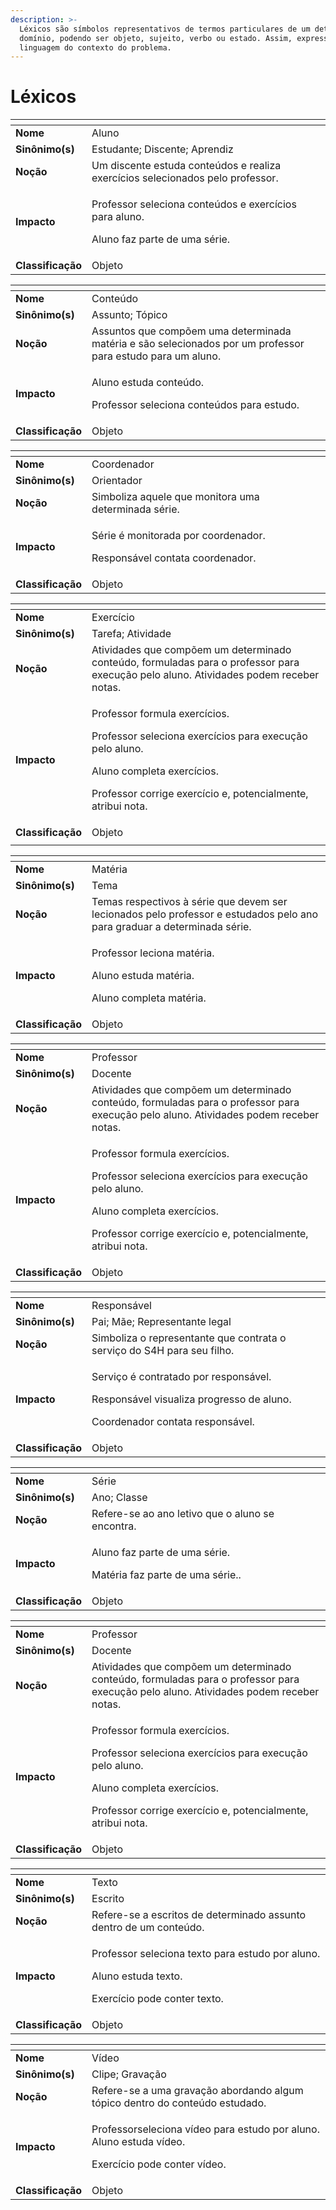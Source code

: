 ```yaml
---
description: >-
  Léxicos são símbolos representativos de termos particulares de um determinado
  domínio, podendo ser objeto, sujeito, verbo ou estado. Assim, expressam a
  linguagem do contexto do problema.
---
```


# Léxicos

<table>
  <thead>
    <tr>
      <th style="text-align:left"></th>
      <th style="text-align:left"></th>
    </tr>
  </thead>
  <tbody>
    <tr>
      <td style="text-align:left"><b>Nome</b>
      </td>
      <td style="text-align:left">Aluno</td>
    </tr>
    <tr>
      <td style="text-align:left"><b>Sinônimo(s)</b>
      </td>
      <td style="text-align:left">Estudante; Discente; Aprendiz</td>
    </tr>
    <tr>
      <td style="text-align:left"><b>Noção</b>
      </td>
      <td style="text-align:left">Um discente estuda conteúdos e realiza exercícios selecionados pelo professor.</td>
    </tr>
    <tr>
      <td style="text-align:left"><b>Impacto</b>
      </td>
      <td style="text-align:left">
        <p>Professor seleciona conteúdos e exercícios para aluno.</p>
        <p>Aluno faz parte de uma série.</p>
      </td>
    </tr>
    <tr>
      <td style="text-align:left"><b>Classificação</b>
      </td>
      <td style="text-align:left">Objeto</td>
    </tr>
  </tbody>
</table><table>
  <thead>
    <tr>
      <th style="text-align:left"></th>
      <th style="text-align:left"></th>
    </tr>
  </thead>
  <tbody>
    <tr>
      <td style="text-align:left"><b>Nome</b>
      </td>
      <td style="text-align:left">Conteúdo</td>
    </tr>
    <tr>
      <td style="text-align:left"><b>Sinônimo(s)</b>
      </td>
      <td style="text-align:left">Assunto; Tópico</td>
    </tr>
    <tr>
      <td style="text-align:left"><b>Noção</b>
      </td>
      <td style="text-align:left">Assuntos que compõem uma determinada matéria e são selecionados por um
        professor para estudo para um aluno.</td>
    </tr>
    <tr>
      <td style="text-align:left"><b>Impacto</b>
      </td>
      <td style="text-align:left">
        <p>Aluno estuda conteúdo.</p>
        <p>Professor seleciona conteúdos para estudo.</p>
      </td>
    </tr>
    <tr>
      <td style="text-align:left"><b>Classificação</b>
      </td>
      <td style="text-align:left">Objeto</td>
    </tr>
  </tbody>
</table><table>
  <thead>
    <tr>
      <th style="text-align:left"></th>
      <th style="text-align:left"></th>
    </tr>
  </thead>
  <tbody>
    <tr>
      <td style="text-align:left"><b>Nome</b>
      </td>
      <td style="text-align:left">Coordenador</td>
    </tr>
    <tr>
      <td style="text-align:left"><b>Sinônimo(s)</b>
      </td>
      <td style="text-align:left">Orientador</td>
    </tr>
    <tr>
      <td style="text-align:left"><b>Noção</b>
      </td>
      <td style="text-align:left">Simboliza aquele que monitora uma determinada série.</td>
    </tr>
    <tr>
      <td style="text-align:left"><b>Impacto</b>
      </td>
      <td style="text-align:left">
        <p>Série é monitorada por coordenador.</p>
        <p>Responsável contata coordenador.</p>
      </td>
    </tr>
    <tr>
      <td style="text-align:left"><b>Classificação</b>
      </td>
      <td style="text-align:left">Objeto</td>
    </tr>
  </tbody>
</table>

<table>
  <thead>
    <tr>
      <th style="text-align:left"></th>
      <th style="text-align:left"></th>
    </tr>
  </thead>
  <tbody>
    <tr>
      <td style="text-align:left"><b>Nome</b>
      </td>
      <td style="text-align:left">Exercício</td>
    </tr>
    <tr>
      <td style="text-align:left"><b>Sinônimo(s)</b>
      </td>
      <td style="text-align:left">Tarefa; Atividade</td>
    </tr>
    <tr>
      <td style="text-align:left"><b>Noção</b>
      </td>
      <td style="text-align:left">Atividades que compõem um determinado conteúdo, formuladas para o professor
        para execução pelo aluno. Atividades podem receber notas.</td>
    </tr>
    <tr>
      <td style="text-align:left"><b>Impacto</b>
      </td>
      <td style="text-align:left">
        <p>Professor formula exercícios.</p>
        <p>Professor seleciona exercícios para execução pelo aluno.</p>
        <p>Aluno completa exercícios.</p>
        <p>Professor corrige exercício e, potencialmente, atribui nota.</p>
      </td>
    </tr>
    <tr>
      <td style="text-align:left"><b>Classificação</b>
      </td>
      <td style="text-align:left">Objeto</td>
    </tr>
    <tr>
      <td style="text-align:left"></td>
      <td style="text-align:left"></td>
    </tr>
  </tbody>
</table><table>
  <thead>
    <tr>
      <th style="text-align:left"></th>
      <th style="text-align:left"></th>
    </tr>
  </thead>
  <tbody>
    <tr>
      <td style="text-align:left"><b>Nome</b>
      </td>
      <td style="text-align:left">Matéria</td>
    </tr>
    <tr>
      <td style="text-align:left"><b>Sinônimo(s)</b>
      </td>
      <td style="text-align:left">Tema</td>
    </tr>
    <tr>
      <td style="text-align:left"><b>Noção</b>
      </td>
      <td style="text-align:left">Temas respectivos à série que devem ser lecionados pelo professor e estudados
        pelo ano para graduar a determinada série.</td>
    </tr>
    <tr>
      <td style="text-align:left"><b>Impacto</b>
      </td>
      <td style="text-align:left">
        <p>Professor leciona matéria.</p>
        <p>Aluno estuda matéria.</p>
        <p>Aluno completa matéria.</p>
      </td>
    </tr>
    <tr>
      <td style="text-align:left"><b>Classificação</b>
      </td>
      <td style="text-align:left">Objeto</td>
    </tr>
  </tbody>
</table><table>
  <thead>
    <tr>
      <th style="text-align:left"></th>
      <th style="text-align:left"></th>
    </tr>
  </thead>
  <tbody>
    <tr>
      <td style="text-align:left"><b>Nome</b>
      </td>
      <td style="text-align:left">Professor</td>
    </tr>
    <tr>
      <td style="text-align:left"><b>Sinônimo(s)</b>
      </td>
      <td style="text-align:left">Docente</td>
    </tr>
    <tr>
      <td style="text-align:left"><b>Noção</b>
      </td>
      <td style="text-align:left">Atividades que compõem um determinado conteúdo, formuladas para o professor
        para execução pelo aluno. Atividades podem receber notas.</td>
    </tr>
    <tr>
      <td style="text-align:left"><b>Impacto</b>
      </td>
      <td style="text-align:left">
        <p>Professor formula exercícios.</p>
        <p>Professor seleciona exercícios para execução pelo aluno.</p>
        <p>Aluno completa exercícios.</p>
        <p>Professor corrige exercício e, potencialmente, atribui nota.</p>
      </td>
    </tr>
    <tr>
      <td style="text-align:left"><b>Classificação</b>
      </td>
      <td style="text-align:left">Objeto</td>
    </tr>
  </tbody>
</table><table>
  <thead>
    <tr>
      <th style="text-align:left"></th>
      <th style="text-align:left"></th>
    </tr>
  </thead>
  <tbody>
    <tr>
      <td style="text-align:left"><b>Nome</b>
      </td>
      <td style="text-align:left">Responsável</td>
    </tr>
    <tr>
      <td style="text-align:left"><b>Sinônimo(s)</b>
      </td>
      <td style="text-align:left">Pai; Mãe; Representante legal</td>
    </tr>
    <tr>
      <td style="text-align:left"><b>Noção</b>
      </td>
      <td style="text-align:left">Simboliza o representante que contrata o serviço do S4H para seu filho.</td>
    </tr>
    <tr>
      <td style="text-align:left"><b>Impacto</b>
      </td>
      <td style="text-align:left">
        <p>Serviço é contratado por responsável.</p>
        <p>Responsável visualiza progresso de aluno.</p>
        <p>Coordenador contata responsável.</p>
      </td>
    </tr>
    <tr>
      <td style="text-align:left"><b>Classificação</b>
      </td>
      <td style="text-align:left">Objeto</td>
    </tr>
  </tbody>
</table>

<table>
  <thead>
    <tr>
      <th style="text-align:left"></th>
      <th style="text-align:left"></th>
    </tr>
  </thead>
  <tbody>
    <tr>
      <td style="text-align:left"><b>Nome</b>
      </td>
      <td style="text-align:left">Série</td>
    </tr>
    <tr>
      <td style="text-align:left"><b>Sinônimo(s)</b>
      </td>
      <td style="text-align:left">Ano; Classe</td>
    </tr>
    <tr>
      <td style="text-align:left"><b>Noção</b>
      </td>
      <td style="text-align:left">Refere-se ao ano letivo que o aluno se encontra.</td>
    </tr>
    <tr>
      <td style="text-align:left"><b>Impacto</b>
      </td>
      <td style="text-align:left">
        <p>Aluno faz parte de uma série.</p>
        <p>Matéria faz parte de uma série..</p>
      </td>
    </tr>
    <tr>
      <td style="text-align:left"><b>Classificação</b>
      </td>
      <td style="text-align:left">Objeto</td>
    </tr>
  </tbody>
</table><table>
  <thead>
    <tr>
      <th style="text-align:left"></th>
      <th style="text-align:left"></th>
    </tr>
  </thead>
  <tbody>
    <tr>
      <td style="text-align:left"><b>Nome</b>
      </td>
      <td style="text-align:left">Professor</td>
    </tr>
    <tr>
      <td style="text-align:left"><b>Sinônimo(s)</b>
      </td>
      <td style="text-align:left">Docente</td>
    </tr>
    <tr>
      <td style="text-align:left"><b>Noção</b>
      </td>
      <td style="text-align:left">Atividades que compõem um determinado conteúdo, formuladas para o professor
        para execução pelo aluno. Atividades podem receber notas.</td>
    </tr>
    <tr>
      <td style="text-align:left"><b>Impacto</b>
      </td>
      <td style="text-align:left">
        <p>Professor formula exercícios.</p>
        <p>Professor seleciona exercícios para execução pelo aluno.</p>
        <p>Aluno completa exercícios.</p>
        <p>Professor corrige exercício e, potencialmente, atribui nota.</p>
      </td>
    </tr>
    <tr>
      <td style="text-align:left"><b>Classificação</b>
      </td>
      <td style="text-align:left">Objeto</td>
    </tr>
  </tbody>
</table><table>
  <thead>
    <tr>
      <th style="text-align:left"></th>
      <th style="text-align:left"></th>
    </tr>
  </thead>
  <tbody>
    <tr>
      <td style="text-align:left"><b>Nome</b>
      </td>
      <td style="text-align:left">Texto</td>
    </tr>
    <tr>
      <td style="text-align:left"><b>Sinônimo(s)</b>
      </td>
      <td style="text-align:left">Escrito</td>
    </tr>
    <tr>
      <td style="text-align:left"><b>Noção</b>
      </td>
      <td style="text-align:left">Refere-se a escritos de determinado assunto dentro de um conteúdo.</td>
    </tr>
    <tr>
      <td style="text-align:left"><b>Impacto</b>
      </td>
      <td style="text-align:left">
        <p>Professor seleciona texto para estudo por aluno.</p>
        <p>Aluno estuda texto.</p>
        <p>Exercício pode conter texto.</p>
      </td>
    </tr>
    <tr>
      <td style="text-align:left"><b>Classificação</b>
      </td>
      <td style="text-align:left">Objeto</td>
    </tr>
  </tbody>
</table><table>
  <thead>
    <tr>
      <th style="text-align:left"></th>
      <th style="text-align:left"></th>
    </tr>
  </thead>
  <tbody>
    <tr>
      <td style="text-align:left"><b>Nome</b>
      </td>
      <td style="text-align:left">Vídeo</td>
    </tr>
    <tr>
      <td style="text-align:left"><b>Sinônimo(s)</b>
      </td>
      <td style="text-align:left">Clipe; Gravação</td>
    </tr>
    <tr>
      <td style="text-align:left"><b>Noção</b>
      </td>
      <td style="text-align:left">Refere-se a uma gravação abordando algum tópico dentro do conteúdo estudado.</td>
    </tr>
    <tr>
      <td style="text-align:left"><b>Impacto</b>
      </td>
      <td style="text-align:left">
        <p>Professorseleciona vídeo para estudo por aluno.
          <br />Aluno estuda vídeo.</p>
        <p>Exercício pode conter vídeo.</p>
      </td>
    </tr>
    <tr>
      <td style="text-align:left"><b>Classificação</b>
      </td>
      <td style="text-align:left">Objeto</td>
    </tr>
  </tbody>
</table>

